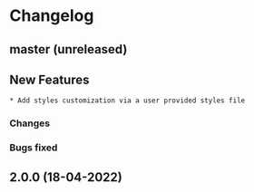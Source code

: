 # Changelog

## master (unreleased)

## New Features

	* Add styles customization via a user provided styles file
	
### Changes

### Bugs fixed

## 2.0.0 (18-04-2022)

	
